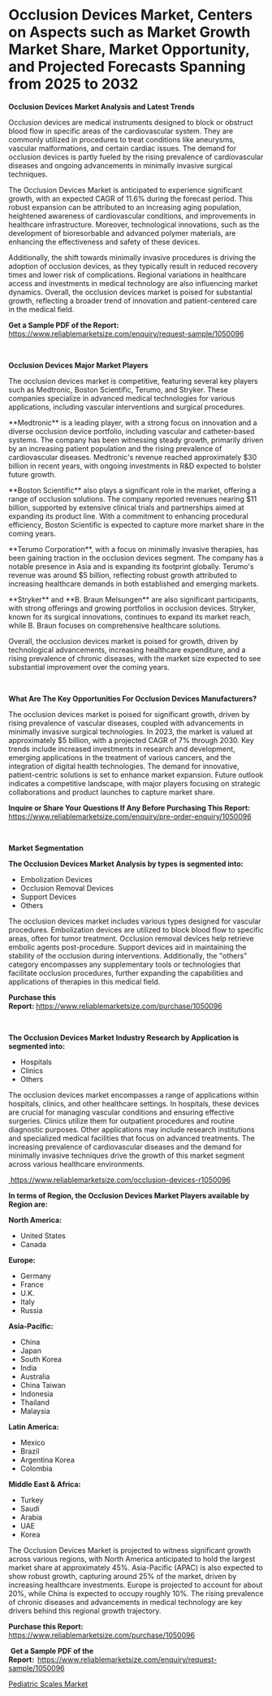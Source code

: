 <p><h1>Occlusion Devices Market, Centers on Aspects such as Market Growth Market Share, Market Opportunity, and Projected Forecasts Spanning from 2025 to 2032</h1></p><p><strong>Occlusion Devices Market Analysis and Latest Trends</strong></p>
<p><p>Occlusion devices are medical instruments designed to block or obstruct blood flow in specific areas of the cardiovascular system. They are commonly utilized in procedures to treat conditions like aneurysms, vascular malformations, and certain cardiac issues. The demand for occlusion devices is partly fueled by the rising prevalence of cardiovascular diseases and ongoing advancements in minimally invasive surgical techniques.</p><p>The Occlusion Devices Market is anticipated to experience significant growth, with an expected CAGR of 11.6% during the forecast period. This robust expansion can be attributed to an increasing aging population, heightened awareness of cardiovascular conditions, and improvements in healthcare infrastructure. Moreover, technological innovations, such as the development of bioresorbable and advanced polymer materials, are enhancing the effectiveness and safety of these devices.</p><p>Additionally, the shift towards minimally invasive procedures is driving the adoption of occlusion devices, as they typically result in reduced recovery times and lower risk of complications. Regional variations in healthcare access and investments in medical technology are also influencing market dynamics. Overall, the occlusion devices market is poised for substantial growth, reflecting a broader trend of innovation and patient-centered care in the medical field.</p></p>
<p><strong>Get a Sample PDF of the Report:&nbsp;</strong> <a href="https://www.reliablemarketsize.com/enquiry/request-sample/1050096?utm_campaign=2949&utm_medium=2&utm_source=Github&utm_content=ia&utm_term=04032025&utm_id=occlusion-devices">https://www.reliablemarketsize.com/enquiry/request-sample/1050096</a></p>
<p>&nbsp;</p>
<p><strong>Occlusion Devices Major Market Players</strong></p>
<p><p>The occlusion devices market is competitive, featuring several key players such as Medtronic, Boston Scientific, Terumo, and Stryker. These companies specialize in advanced medical technologies for various applications, including vascular interventions and surgical procedures.</p><p>**Medtronic** is a leading player, with a strong focus on innovation and a diverse occlusion device portfolio, including vascular and catheter-based systems. The company has been witnessing steady growth, primarily driven by an increasing patient population and the rising prevalence of cardiovascular diseases. Medtronic's revenue reached approximately $30 billion in recent years, with ongoing investments in R&D expected to bolster future growth.</p><p>**Boston Scientific** also plays a significant role in the market, offering a range of occlusion solutions. The company reported revenues nearing $11 billion, supported by extensive clinical trials and partnerships aimed at expanding its product line. With a commitment to enhancing procedural efficiency, Boston Scientific is expected to capture more market share in the coming years.</p><p>**Terumo Corporation**, with a focus on minimally invasive therapies, has been gaining traction in the occlusion devices segment. The company has a notable presence in Asia and is expanding its footprint globally. Terumo's revenue was around $5 billion, reflecting robust growth attributed to increasing healthcare demands in both established and emerging markets.</p><p>**Stryker** and **B. Braun Melsungen** are also significant participants, with strong offerings and growing portfolios in occlusion devices. Stryker, known for its surgical innovations, continues to expand its market reach, while B. Braun focuses on comprehensive healthcare solutions. </p><p>Overall, the occlusion devices market is poised for growth, driven by technological advancements, increasing healthcare expenditure, and a rising prevalence of chronic diseases, with the market size expected to see substantial improvement over the coming years.</p></p>
<p>&nbsp;</p>
<p><strong>What Are The Key Opportunities For Occlusion Devices Manufacturers?</strong></p>
<p><p>The occlusion devices market is poised for significant growth, driven by rising prevalence of vascular diseases, coupled with advancements in minimally invasive surgical technologies. In 2023, the market is valued at approximately $5 billion, with a projected CAGR of 7% through 2030. Key trends include increased investments in research and development, emerging applications in the treatment of various cancers, and the integration of digital health technologies. The demand for innovative, patient-centric solutions is set to enhance market expansion. Future outlook indicates a competitive landscape, with major players focusing on strategic collaborations and product launches to capture market share.</p></p>
<p><strong>Inquire or Share Your Questions If Any Before Purchasing This Report:</strong> <a href="https://www.reliablemarketsize.com/enquiry/pre-order-enquiry/1050096?utm_campaign=2949&utm_medium=2&utm_source=Github&utm_content=ia&utm_term=04032025&utm_id=occlusion-devices">https://www.reliablemarketsize.com/enquiry/pre-order-enquiry/1050096</a></p>
<p>&nbsp;</p>
<p><strong>Market Segmentation</strong></p>
<p><strong>The Occlusion Devices Market Analysis by types is segmented into:</strong></p>
<p><ul><li>Embolization Devices</li><li>Occlusion Removal Devices</li><li>Support Devices</li><li>Others</li></ul></p>
<p><p>The occlusion devices market includes various types designed for vascular procedures. Embolization devices are utilized to block blood flow to specific areas, often for tumor treatment. Occlusion removal devices help retrieve embolic agents post-procedure. Support devices aid in maintaining the stability of the occlusion during interventions. Additionally, the "others" category encompasses any supplementary tools or technologies that facilitate occlusion procedures, further expanding the capabilities and applications of therapies in this medical field.</p></p>
<p><strong>Purchase this Report:&nbsp;</strong><a href="https://www.reliablemarketsize.com/purchase/1050096?utm_campaign=2949&utm_medium=2&utm_source=Github&utm_content=ia&utm_term=04032025&utm_id=occlusion-devices">https://www.reliablemarketsize.com/purchase/1050096</a></p>
<p>&nbsp;</p>
<p><strong>The Occlusion Devices Market Industry Research by Application is segmented into:</strong></p>
<p><ul><li>Hospitals</li><li>Clinics</li><li>Others</li></ul></p>
<p><p>The occlusion devices market encompasses a range of applications within hospitals, clinics, and other healthcare settings. In hospitals, these devices are crucial for managing vascular conditions and ensuring effective surgeries. Clinics utilize them for outpatient procedures and routine diagnostic purposes. Other applications may include research institutions and specialized medical facilities that focus on advanced treatments. The increasing prevalence of cardiovascular diseases and the demand for minimally invasive techniques drive the growth of this market segment across various healthcare environments.</p></p>
<p><a href="https://www.reliablemarketsize.com/occlusion-devices-r1050096?utm_campaign=2949&utm_medium=2&utm_source=Github&utm_content=ia&utm_term=04032025&utm_id=occlusion-devices">&nbsp;https://www.reliablemarketsize.com/occlusion-devices-r1050096</a></p>
<p><strong>In terms of Region, the Occlusion Devices Market Players available by Region are:</strong></p>
<p>
    <p> <strong> North America: </strong>
        <ul>
            <li>United States</li>
            <li>Canada</li>
        </ul>
        </p> 
    <p> <strong> Europe: </strong>
        <ul>
            <li>Germany</li>
            <li>France</li>
            <li>U.K.</li>
            <li>Italy</li>
            <li>Russia</li>
        </ul>
        </p> 
    <p> <strong> Asia-Pacific: </strong>
        <ul>
            <li>China</li>
            <li>Japan</li>
            <li>South Korea</li>
            <li>India</li>
            <li>Australia</li>
            <li>China Taiwan</li>
            <li>Indonesia</li>
            <li>Thailand</li>
            <li>Malaysia</li>
        </ul>
        </p> 
    <p> <strong> Latin America: </strong>
        <ul>
            <li>Mexico</li>
            <li>Brazil</li>
            <li>Argentina Korea</li>
            <li>Colombia</li>
        </ul>
        </p> 
    <p> <strong> Middle East & Africa: </strong>
        <ul>
            <li>Turkey</li>
            <li>Saudi</li>
            <li>Arabia</li>
            <li>UAE</li>
            <li>Korea</li>
        </ul>
    </p>
    </p>
<p><p>The Occlusion Devices Market is projected to witness significant growth across various regions, with North America anticipated to hold the largest market share at approximately 45%. Asia-Pacific (APAC) is also expected to show robust growth, capturing around 25% of the market, driven by increasing healthcare investments. Europe is projected to account for about 20%, while China is expected to occupy roughly 10%. The rising prevalence of chronic diseases and advancements in medical technology are key drivers behind this regional growth trajectory.</p></p>
<p><strong>Purchase this Report: </strong><a href="https://www.reliablemarketsize.com/purchase/1050096?utm_campaign=2949&utm_medium=2&utm_source=Github&utm_content=ia&utm_term=04032025&utm_id=occlusion-devices">https://www.reliablemarketsize.com/purchase/1050096</a></p>
<p>&nbsp;<strong>Get a Sample PDF of the Report:&nbsp;&nbsp;</strong><a href="https://www.reliablemarketsize.com/enquiry/request-sample/1050096?utm_campaign=2949&utm_medium=2&utm_source=Github&utm_content=ia&utm_term=04032025&utm_id=occlusion-devices">https://www.reliablemarketsize.com/enquiry/request-sample/1050096</a></p>
<p><strong></strong></p>
<p><p><a href="https://github.com/sefathlehki/Market-Research-Report-List-1/blob/main/pediatric-scales-market.md?utm_campaign=2949&utm_medium=2&utm_source=Github&utm_content=ia&utm_term=04032025&utm_id=occlusion-devices">Pediatric Scales Market</a></p></p>